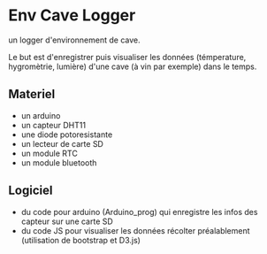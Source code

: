 # Env Cave Logger

un logger d'environnement de cave.

Le but est d'enregistrer puis visualiser les données (témperature, hygromètrie, lumière) d'une cave (à vin par exemple) dans le temps.

## Materiel
 * un arduino
 * un capteur DHT11
 * une diode potoresistante
 * un lecteur de carte SD
 * un module RTC
 * un module bluetooth

## Logiciel
* du code pour arduino (Arduino_prog) qui enregistre les infos des capteur sur une carte SD
* du code JS pour visualiser les données récolter préalablement (utilisation de bootstrap et D3.js)
